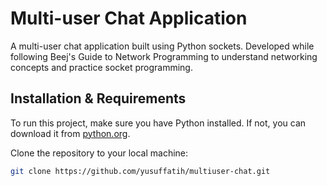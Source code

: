 # Multi-user Chat Application

A multi-user chat application built using Python sockets. Developed while following Beej's Guide to Network Programming to understand networking concepts and practice socket programming.

## Installation & Requirements

To run this project, make sure you have Python installed. If not, you can download it from [python.org](https://www.python.org/).

Clone the repository to your local machine:

```bash
git clone https://github.com/yusuffatih/multiuser-chat.git

